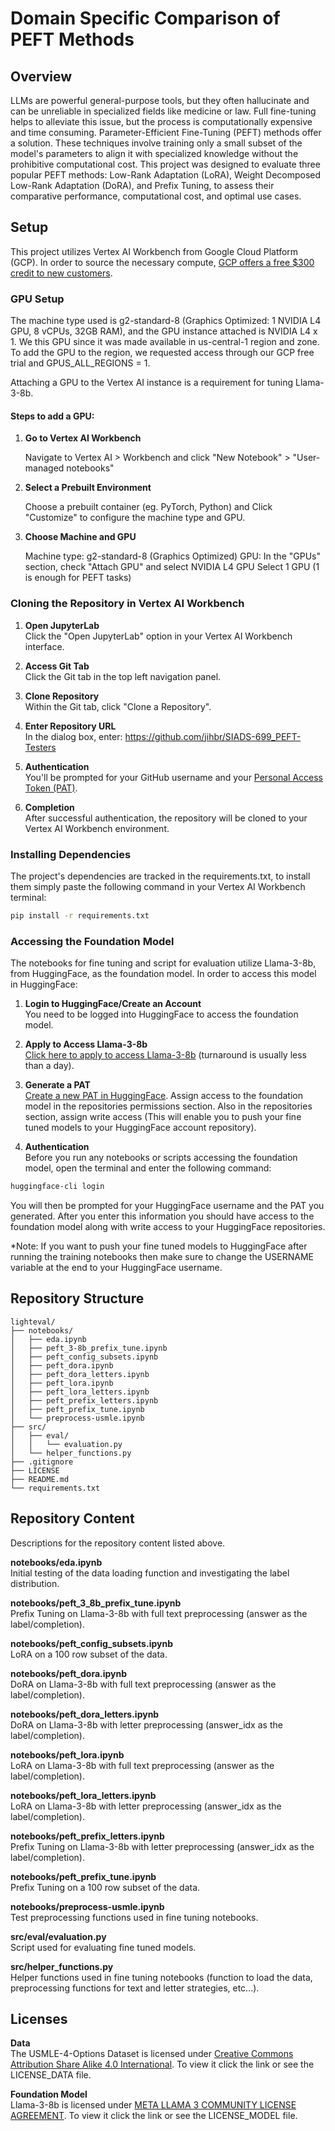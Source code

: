 # Domain Specific Comparison of PEFT Methods

## Overview
LLMs are powerful general-purpose tools, but they often hallucinate and can be unreliable in specialized fields like medicine or law. Full fine-tuning helps to alleviate this issue, but the process is computationally expensive and time consuming. Parameter-Efficient Fine-Tuning (PEFT) methods offer a solution. These techniques involve training only a small subset of the model's parameters to align it with specialized knowledge without the prohibitive computational cost. This project was designed to evaluate three popular PEFT methods: Low-Rank Adaptation (LoRA), Weight Decomposed Low-Rank Adaptation (DoRA), and Prefix Tuning, to assess their comparative performance, computational cost, and optimal use cases.

## Setup
This project utilizes Vertex AI Workbench from Google Cloud Platform (GCP). In order to source the necessary compute, [GCP offers a free $300 credit to new customers](https://cloud.google.com/free?_gl=1*8qysm5*_ga*MTYzNzQ4MjUwMy4xNzQ4OTA2NDEz*_ga_WH2QY8WWF5*czE3NTM0Nzg3MzQkbzMyJGcxJHQxNzUzNDc4OTczJGo2MCRsMCRoMA..&hl=en).  

### GPU Setup

The machine type used is g2-standard-8 (Graphics Optimized: 1 NVIDIA L4 GPU, 8 vCPUs, 32GB RAM), and the GPU instance attached is NVIDIA L4 x 1. We this GPU since it was made available in us-central-1 region and zone. To add the GPU to the region, we requested access through our GCP free trial and GPUS_ALL_REGIONS = 1.

Attaching a GPU to the Vertex AI instance is a requirement for tuning Llama-3-8b. 

#### Steps to add a GPU:
1. **Go to Vertex AI Workbench**

   Navigate to Vertex AI > Workbench and click "New Notebook" > "User-managed notebooks"

3. **Select a Prebuilt Environment**

   Choose a prebuilt container (eg. PyTorch, Python) and Click "Customize" to configure the machine type and GPU.

4. **Choose Machine and GPU**

   Machine type: g2-standard-8 (Graphics Optimized)
   GPU: In the "GPUs" section, check "Attach GPU" and select NVIDIA L4 GPU
   Select 1 GPU (1 is enough for PEFT tasks)


### Cloning the Repository in Vertex AI Workbench

1. **Open JupyterLab**  
   Click the "Open JupyterLab" option in your Vertex AI Workbench interface.

2. **Access Git Tab**  
   Click the Git tab in the top left navigation panel.

3. **Clone Repository**  
   Within the Git tab, click "Clone a Repository".

4. **Enter Repository URL**  
   In the dialog box, enter: https://github.com/jihbr/SIADS-699_PEFT-Testers

5. **Authentication**  
You'll be prompted for your GitHub username and your [Personal Access Token (PAT)](https://docs.github.com/en/authentication/keeping-your-account-and-data-secure/managing-your-personal-access-tokens).

7. **Completion**  
After successful authentication, the repository will be cloned to your Vertex AI Workbench environment.

### Installing Dependencies
The project's dependencies are tracked in the requirements.txt, to install them simply paste the following command in your Vertex AI Workbench terminal:

```bash
pip install -r requirements.txt
```
### Accessing the Foundation Model
The notebooks for fine tuning and script for evaluation utilize Llama-3-8b, from HuggingFace, as the foundation model. In order to access this model in HuggingFace:

1. **Login to HuggingFace/Create an Account**  
You need to be logged into HuggingFace to access the foundation model.

2. **Apply to Access Llama-3-8b**  
[Click here to apply to access Llama-3-8b](https://huggingface.co/meta-llama/Meta-Llama-3-8B) (turnaround is usually less than a day).

3. **Generate a PAT**  
[Create a new PAT in HuggingFace](https://huggingface.co/settings/tokens). Assign access to the foundation model in the repositories permissions section. Also in the repositories section, assign write access (This will enable you to push your fine tuned models to your HuggingFace account repository).  

4. **Authentication**  
Before you run any notebooks or scripts accessing the foundation model, open the terminal and enter the following command:  

```bash
huggingface-cli login
```  

You will then be prompted for your HuggingFace username and the PAT you generated. After you enter this information you should have access to the foundation model along with write access to your HuggingFace repositories.  

*Note: If you want to push your fine tuned models to HuggingFace after running the training notebooks then make sure to change the USERNAME variable at the end to your HuggingFace username.  



## Repository Structure
```
lighteval/
├── notebooks/
│   ├── eda.ipynb 
│   ├── peft_3-8b_prefix_tune.ipynb
│   ├── peft_config_subsets.ipynb
│   ├── peft_dora.ipynb
│   ├── peft_dora_letters.ipynb
│   ├── peft_lora.ipynb
│   ├── peft_lora_letters.ipynb
│   ├── peft_prefix_letters.ipynb
│   ├── peft_prefix_tune.ipynb
│   └── preprocess-usmle.ipynb
├── src/
│   ├── eval/
│   │   └── evaluation.py
│   └── helper_functions.py
├── .gitignore
├── LICENSE
├── README.md
└── requirements.txt
```

## Repository Content
Descriptions for the repository content listed above.  

**notebooks/eda.ipynb**  
Initial testing of the data loading function and investigating the label distribution.  

**notebooks/peft_3_8b_prefix_tune.ipynb**   
Prefix Tuning on Llama-3-8b with full text preprocessing (answer as the label/completion).  

**notebooks/peft_config_subsets.ipynb**    
LoRA on a 100 row subset of the data.  

**notebooks/peft_dora.ipynb**  
DoRA on Llama-3-8b with full text preprocessing (answer as the label/completion).  

**notebooks/peft_dora_letters.ipynb**    
DoRA on Llama-3-8b with letter preprocessing (answer_idx as the label/completion).  

**notebooks/peft_lora.ipynb**  
LoRA on Llama-3-8b with full text preprocessing (answer as the label/completion).  

**notebooks/peft_lora_letters.ipynb**  
LoRA on Llama-3-8b with letter preprocessing (answer_idx as the label/completion).  

**notebooks/peft_prefix_letters.ipynb**   
Prefix Tuning on Llama-3-8b with letter preprocessing (answer_idx as the label/completion).  

**notebooks/peft_prefix_tune.ipynb**   
Prefix Tuning on a 100 row subset of the data.  

**notebooks/preprocess-usmle.ipynb**  
Test preprocessing functions used in fine tuning notebooks.  

**src/eval/evaluation.py**   
Script used for evaluating fine tuned models.

**src/helper_functions.py**  
Helper functions used in fine tuning notebooks (function to load the data, preprocessing functions for text and letter strategies, etc...).  

## Licenses  
**Data**  
The USMLE-4-Options Dataset is licensed under [Creative Commons Attribution Share Alike 4.0 International](https://huggingface.co/datasets/choosealicense/licenses/blob/main/markdown/cc-by-sa-4.0.md). To view it click the link or see the LICENSE_DATA file.  

**Foundation Model**  
Llama-3-8b is licensed under [META LLAMA 3 COMMUNITY LICENSE AGREEMENT](https://huggingface.co/meta-llama/Meta-Llama-3-8B/blob/main/LICENSE). To view it click the link or see the LICENSE_MODEL file.



